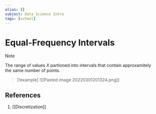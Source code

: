 ```yaml
---
alias: []
subject: Data Science Intro
tags: [school]
---
```

# Equal-Frequency Intervals

> [!note]
> The range of values $X$ partioned into intervals that contain approxamitely the same number of points.

> [!example] 
> ![[Pasted image 20220301201324.png]]

## References
1. [[Discretization]]